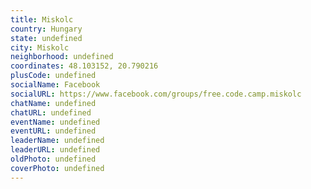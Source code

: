 ```yaml
---
title: Miskolc
country: Hungary
state: undefined
city: Miskolc
neighborhood: undefined
coordinates: 48.103152, 20.790216
plusCode: undefined
socialName: Facebook
socialURL: https://www.facebook.com/groups/free.code.camp.miskolc
chatName: undefined
chatURL: undefined
eventName: undefined
eventURL: undefined
leaderName: undefined
leaderURL: undefined
oldPhoto: undefined
coverPhoto: undefined
---
```

